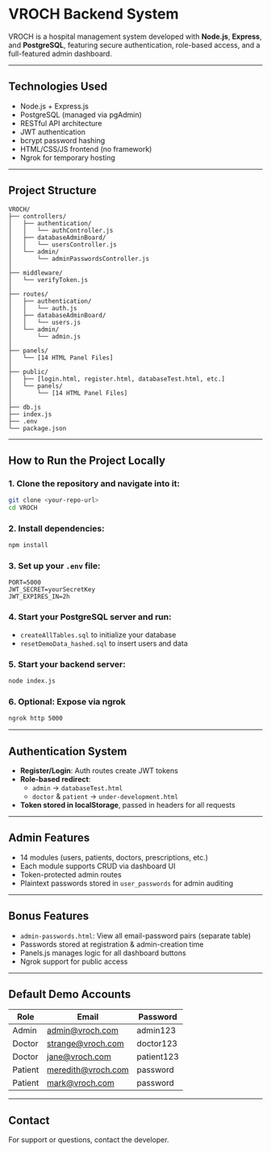 # VROCH Backend System

VROCH is a hospital management system developed with **Node.js**, **Express**, and **PostgreSQL**, featuring secure authentication, role-based access, and a full-featured admin dashboard.

---

## Technologies Used

- Node.js + Express.js
- PostgreSQL (managed via pgAdmin)
- RESTful API architecture
- JWT authentication
- bcrypt password hashing
- HTML/CSS/JS frontend (no framework)
- Ngrok for temporary hosting

---

## Project Structure

```
VROCH/
├── controllers/
│   ├── authentication/
│   │   └── authController.js
│   ├── databaseAdminBoard/
│   │   └── usersController.js
│   └── admin/
│       └── adminPasswordsController.js
│
├── middleware/
│   └── verifyToken.js
│
├── routes/
│   ├── authentication/
│   │   └── auth.js
│   ├── databaseAdminBoard/
│   │   └── users.js
│   └── admin/
│       └── admin.js
│
├── panels/
│   └── [14 HTML Panel Files]
│
├── public/
│   ├── [login.html, register.html, databaseTest.html, etc.]
│   └── panels/
│       └── [14 HTML Panel Files]
│
├── db.js
├── index.js
├── .env
└── package.json
```

---

## How to Run the Project Locally

### 1. Clone the repository and navigate into it:
```bash
git clone <your-repo-url>
cd VROCH
```

### 2. Install dependencies:
```bash
npm install
```

### 3. Set up your `.env` file:
```
PORT=5000
JWT_SECRET=yourSecretKey
JWT_EXPIRES_IN=2h
```

### 4. Start your PostgreSQL server and run:
- `createAllTables.sql` to initialize your database
- `resetDemoData_hashed.sql` to insert users and data

### 5. Start your backend server:
```bash
node index.js
```

### 6. Optional: Expose via ngrok
```bash
ngrok http 5000
```

---

## Authentication System

- **Register/Login**: Auth routes create JWT tokens
- **Role-based redirect**:
  - `admin` → `databaseTest.html`
  - `doctor` & `patient` → `under-development.html`
- **Token stored in localStorage**, passed in headers for all requests

---

## Admin Features

- 14 modules (users, patients, doctors, prescriptions, etc.)
- Each module supports CRUD via dashboard UI
- Token-protected admin routes
- Plaintext passwords stored in `user_passwords` for admin auditing

---

## Bonus Features

- `admin-passwords.html`: View all email-password pairs (separate table)
- Passwords stored at registration & admin-creation time
- Panels.js manages logic for all dashboard buttons
- Ngrok support for public access

---

## Default Demo Accounts

| Role   | Email                | Password   |
|--------|----------------------|------------|
| Admin  | admin@vroch.com      | admin123   |
| Doctor | strange@vroch.com    | doctor123  |
| Doctor | jane@vroch.com       | patient123 |
| Patient| meredith@vroch.com   | password   |
| Patient| mark@vroch.com       | password   |

---

## Contact

For support or questions, contact the developer.

